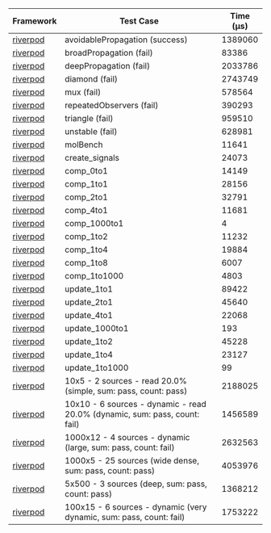 | Framework | Test Case | Time (μs) |
| --- | --- | --- |
| [riverpod](https://github.com/rrousselGit/riverpod) | avoidablePropagation (success) | 1389060 |
| [riverpod](https://github.com/rrousselGit/riverpod) | broadPropagation (fail) | 83386 |
| [riverpod](https://github.com/rrousselGit/riverpod) | deepPropagation (fail) | 2033786 |
| [riverpod](https://github.com/rrousselGit/riverpod) | diamond (fail) | 2743749 |
| [riverpod](https://github.com/rrousselGit/riverpod) | mux (fail) | 578564 |
| [riverpod](https://github.com/rrousselGit/riverpod) | repeatedObservers (fail) | 390293 |
| [riverpod](https://github.com/rrousselGit/riverpod) | triangle (fail) | 959510 |
| [riverpod](https://github.com/rrousselGit/riverpod) | unstable (fail) | 628981 |
| [riverpod](https://github.com/rrousselGit/riverpod) | molBench | 11641 |
| [riverpod](https://github.com/rrousselGit/riverpod) | create_signals | 24073 |
| [riverpod](https://github.com/rrousselGit/riverpod) | comp_0to1 | 14149 |
| [riverpod](https://github.com/rrousselGit/riverpod) | comp_1to1 | 28156 |
| [riverpod](https://github.com/rrousselGit/riverpod) | comp_2to1 | 32791 |
| [riverpod](https://github.com/rrousselGit/riverpod) | comp_4to1 | 11681 |
| [riverpod](https://github.com/rrousselGit/riverpod) | comp_1000to1 | 4 |
| [riverpod](https://github.com/rrousselGit/riverpod) | comp_1to2 | 11232 |
| [riverpod](https://github.com/rrousselGit/riverpod) | comp_1to4 | 19884 |
| [riverpod](https://github.com/rrousselGit/riverpod) | comp_1to8 | 6007 |
| [riverpod](https://github.com/rrousselGit/riverpod) | comp_1to1000 | 4803 |
| [riverpod](https://github.com/rrousselGit/riverpod) | update_1to1 | 89422 |
| [riverpod](https://github.com/rrousselGit/riverpod) | update_2to1 | 45640 |
| [riverpod](https://github.com/rrousselGit/riverpod) | update_4to1 | 22068 |
| [riverpod](https://github.com/rrousselGit/riverpod) | update_1000to1 | 193 |
| [riverpod](https://github.com/rrousselGit/riverpod) | update_1to2 | 45228 |
| [riverpod](https://github.com/rrousselGit/riverpod) | update_1to4 | 23127 |
| [riverpod](https://github.com/rrousselGit/riverpod) | update_1to1000 | 99 |
| [riverpod](https://github.com/rrousselGit/riverpod) | 10x5 - 2 sources - read 20.0% (simple, sum: pass, count: pass) | 2188025 |
| [riverpod](https://github.com/rrousselGit/riverpod) | 10x10 - 6 sources - dynamic - read 20.0% (dynamic, sum: pass, count: fail) | 1456589 |
| [riverpod](https://github.com/rrousselGit/riverpod) | 1000x12 - 4 sources - dynamic (large, sum: pass, count: fail) | 2632563 |
| [riverpod](https://github.com/rrousselGit/riverpod) | 1000x5 - 25 sources (wide dense, sum: pass, count: pass) | 4053976 |
| [riverpod](https://github.com/rrousselGit/riverpod) | 5x500 - 3 sources (deep, sum: pass, count: pass) | 1368212 |
| [riverpod](https://github.com/rrousselGit/riverpod) | 100x15 - 6 sources - dynamic (very dynamic, sum: pass, count: fail) | 1753222 |

